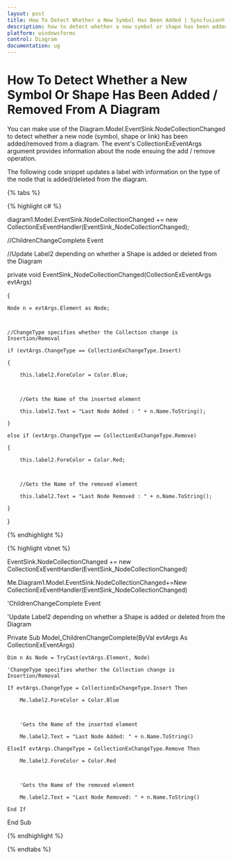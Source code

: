 ```yaml
---
layout: post
title: How To Detect Whether a New Symbol Has Been Added | Syncfusion®
description: how to detect whether a new symbol or shape has been added / removed from a diagram
platform: windowsforms
control: Diagram
documentation: ug
---
```


# How To Detect Whether a New Symbol Or Shape Has Been Added / Removed From A Diagram

You can make use of the Diagram.Model.EventSink.NodeCollectionChanged to detect whether a new node (symbol, shape or link) has been added/removed from a diagram. The event's CollectionExEventArgs argument provides information about the node ensuing the add / remove operation.

The following code snippet updates a label with information on the type of the node that is added/deleted from the diagram.

{% tabs %}

{% highlight c# %}

diagram1.Model.EventSink.NodeCollectionChanged += new CollectionExEventHandler(EventSink_NodeCollectionChanged);

//ChildrenChangeComplete Event

//Update Label2 depending on whether a Shape is added or deleted from the Diagram

 private void EventSink_NodeCollectionChanged(CollectionExEventArgs evtArgs)

 {

	Node n = evtArgs.Element as Node;



	//ChangeType specifies whether the Collection change is Insertion/Removal

	if (evtArgs.ChangeType == CollectionExChangeType.Insert)

	{

		this.label2.ForeColor = Color.Blue;



		//Gets the Name of the inserted element

		this.label2.Text = "Last Node Added : " + n.Name.ToString();

	}

	else if (evtArgs.ChangeType == CollectionExChangeType.Remove)

	{

		this.label2.ForeColor = Color.Red;



		//Gets the Name of the removed element

		this.label2.Text = "Last Node Removed : " + n.Name.ToString();

	}

 }        

{% endhighlight %}

{% highlight vbnet %}

EventSink.NodeCollectionChanged += new CollectionExEventHandler(EventSink_NodeCollectionChanged)

Me.Diagram1.Model.EventSink.NodeCollectionChanged+=New CollectionExEventHandler(EventSink_NodeCollectionChanged)

 'ChildrenChangeComplete Event

 'Update Label2 depending on whether a Shape is added or deleted from the Diagram

 Private Sub Model_ChildrenChangeComplete(ByVal evtArgs As CollectionExEventArgs)

	Dim n As Node = TryCast(evtArgs.Element, Node)

	'ChangeType specifies whether the Collection change is Insertion/Removal

	If evtArgs.ChangeType = CollectionExChangeType.Insert Then

		Me.label2.ForeColor = Color.Blue



		'Gets the Name of the inserted element

		Me.label2.Text = "Last Node Added: " + n.Name.ToString()

	ElseIf evtArgs.ChangeType = CollectionExChangeType.Remove Then

		Me.label2.ForeColor = Color.Red



		'Gets the Name of the removed element

		Me.label2.Text = "Last Node Removed: " + n.Name.ToString()

	End If

End Sub

{% endhighlight %}

{% endtabs %}